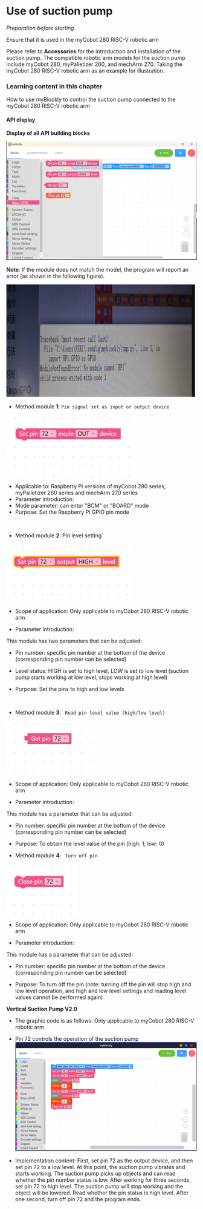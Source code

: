 # Use of suction pump

<i>Preparation before starting</i>

Ensure that it is used in the myCobot 280 RISC-V robotic arm

Please refer to **Accessories** for the introduction and installation of the suction pump. The compatible robotic arm models for the suction pump include myCobot 280, myPalletizer 260, and mechArm 270. Taking the myCobot 280 RISC-V robotic arm as an example for illustration.

### Learning content in this chapter

How to use myBlockly to control the suction pump connected to the myCobot 280 RISC-V robotic arm

#### API display

**Display of all API building blocks**

<img src="../../../../resource\3-FunctionsAndApplications\6.developmentGuide\myBlocklyAndUlFlow\io\gpio.jpg" style="zoom: 50%;" />

**Note**: If the module does not match the model, the program will report an error (as shown in the following figure).

<img src="../../../../resource\3-FunctionsAndApplications\6.developmentGuide\myBlocklyAndUlFlow\SuctionPump/M5 ERROR.jpg" style="zoom: 50%;" />

- Method module **1**: `Pin signal set as input or output device`

<img src="../../../../resource\3-FunctionsAndApplications\6.developmentGuide\myBlocklyAndUlFlow\io\pin-type.jpg" style="zoom: 67%;" />

- Applicable to: Raspberry Pi versions of myCobot 280 series, myPalletizer 260 series and mechArm 270 series
- Parameter introduction:
- Mode parameter: can enter "BCM" or "BOARD" mode
- Purpose: Set the Raspberry Pi GPIO pin mode

<br>

- Method module **2**: Pin level setting`

<img src="../../../../resource\3-FunctionsAndApplications\6.developmentGuide\myBlocklyAndUlFlow\io\pin-level.jpg" style="zoom: 67%;" />

- Scope of application: Only applicable to myCobot 280 RISC-V robotic arm

- Parameter introduction:

This module has two parameters that can be adjusted:

- Pin number: specific pin number at the bottom of the device (corresponding pin number can be selected)
- Level status: HIGH is set to high level, LOW is set to low level (suction pump starts working at low level, stops working at high level)

- Purpose: Set the pins to high and low levels

<br>

- Method module **3**: ` Read pin level value (high/low level)`

<img src="../../../../resource\3-FunctionsAndApplications\6.developmentGuide\myBlocklyAndUlFlow\io\pin-read.jpg" style="zoom: 67%;" />

- Scope of application: Only applicable to myCobot 280 RISC-V robotic arm

- Parameter introduction:

This module has a parameter that can be adjusted:

- Pin number: specific pin number at the bottom of the device (corresponding pin number can be selected)

- Purpose: To obtain the level value of the pin (high: 1; low: 0)
  <br>

- Method module **4**: ` Turn off pin`

<img src="../../../../resource\3-FunctionsAndApplications\6.developmentGuide\myBlocklyAndUlFlow\io\pin-close.jpg" style="zoom: 67%;" />

- Scope of application: Only applicable to myCobot 280 RISC-V robotic arm

- Parameter introduction:

This module has a parameter that can be adjusted:

- Pin number: specific pin number at the bottom of the device (corresponding pin number can be selected)

- Purpose: To turn off the pin (note: turning off the pin will stop high and low level operation, and high and low level settings and reading level values cannot be performed again)

**Vertical Suction Pump V2.0**

- The graphic code is as follows: Only applicable to myCobot 280 RISC-V robotic arm
- Pin 72 controls the operation of the suction pump
  <img src="../../../../resource\3-FunctionsAndApplications\6.developmentGuide\myBlocklyAndUlFlow\io\pump-en.png" style="zoom: 50%;" />

- Implementation content:
  First, set pin 72 as the output device, and then set pin 72 to a low level. At this point, the suction pump vibrates and starts working. The suction pump picks up objects and can read whether the pin number status is low. After working for three seconds, set pin 72 to high level. The suction pump will stop working and the object will be lowered. Read whether the pin status is high level. After one second, turn off pin 72 and the program ends.
